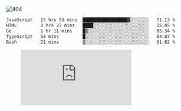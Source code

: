 ![404](https://user-images.githubusercontent.com/378023/89412096-6f759d80-d761-11ea-8c57-84b30ef3f2b1.png)
<!--START_SECTION:waka-->

```txt
JavaScript   15 hrs 53 mins  █████████████████▓░░░░░░░   71.13 %
HTML         3 hrs 27 mins   ████░░░░░░░░░░░░░░░░░░░░░   15.45 %
Go           1 hr 11 mins    █▒░░░░░░░░░░░░░░░░░░░░░░░   05.34 %
TypeScript   54 mins         █░░░░░░░░░░░░░░░░░░░░░░░░   04.07 %
Bash         21 mins         ▒░░░░░░░░░░░░░░░░░░░░░░░░   01.62 %
```

<!--END_SECTION:waka-->
<figure><embed src="https://wakatime.com/share/@018b853e-267a-435d-a858-33e2b098b9d7/f3c3aa68-553a-4373-a9f9-2d456f62f780.svg"></embed></figure>
